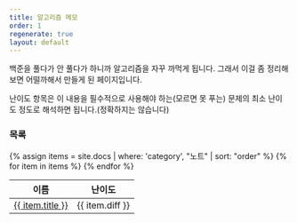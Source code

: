 ```yaml
---
title: 알고리즘 메모
order: 1
regenerate: true
layout: default
---
```


백준을 풀다가 안 풀다가 하니까 알고리즘을 자꾸 까먹게 됩니다. 그래서 이걸 좀 정리해보면 어떨까해서 만들게 된 페이지입니다.

난이도 항목은 이 내용을 필수적으로 사용해야 하는(모르면 못 푸는) 문제의 최소 난이도 정도로 해석하면 됩니다.(정확하지는 않습니다)

### 목록

<table id="notes">
    <thead>
        <tr>
            <th onclick="sortTable(0,'notes')">이름</th>
            <th onclick="sortTable(1,'notes')">난이도</th>
        </tr>
    </thead>
    <tbody>
        {% assign items = site.docs | where: 'category', "노트" | sort: "order" %}
        {% for item in items %}
            <tr>
                <td><a href="{{ item.url | relative_url }}">{{ item.title }}</a></td>
                <td>{{ item.diff }}</td>
            </tr>
        {% endfor %}
    </tbody>
</table>

<script src="{{ site.baseurl }}/scripts/sort.js" charset="utf-8">
